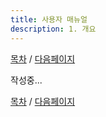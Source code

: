 ```yaml
---
title: 사용자 매뉴얼
description: 1. 개요
---
```


[목차](UserManual.md) / [다음페이지](UserManual2.md)

작성중...

[목차](UserManual.md) / [다음페이지](UserManual2.md)